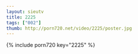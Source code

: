 ```yaml
--- 
layout: sieutv
title: 2225
tags: ["002"]
thumb: http://porn720.net/video/2225/poster.jpg
---
```

{% include porn720 key="2225" %} 
